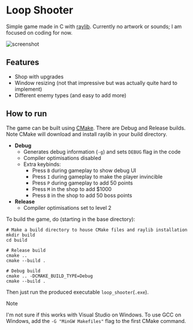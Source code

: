 # Loop Shooter

Simple game made in C with [raylib](https://github.com/raysan5/raylib). Currently no artwork or sounds; I am focused on coding for now.

![screenshot](https://i.imgur.com/bMWe3Pu.png)

## Features

- Shop with upgrades
- Window resizing (not that impressive but was actually quite hard to implement)
- Different enemy types (and easy to add more)

## How to run

The game can be built using [CMake](https://cmake.org/download/). There are Debug and Release builds. Note CMake will download and install raylib in your build directory.

- **Debug**
    - Generates debug information (`-g`) and sets `DEBUG` flag in the code
    - Compiler optimisations disabled
    - Extra keybinds:
        - Press `B` during gameplay to show debug UI
        - Press `I` during gameplay to make the player invincible
        - Press `P` during gameplay to add 50 points
        - Press `M` in the shop to add $1000
        - Press `B` in the shop to add 50 boss points
- **Release**
    - Compiler optimisations set to level 2

To build the game, do (starting in the base directory):
```console
# Make a build directory to house CMake files and raylib installation
mkdir build
cd build

# Release build
cmake ..
cmake --build .

# Debug build
cmake .. -DCMAKE_BUILD_TYPE=Debug
cmake --build .
```

Then just run the produced executable `loop_shooter`(`.exe`).

> [!Note]
> I'm not sure if this works with Visual Studio on Windows. To use GCC on Windows, add the `-G "MinGW Makefiles"` flag to the first CMake command.

